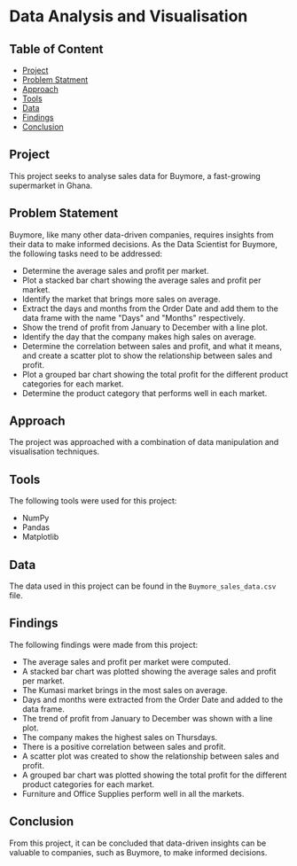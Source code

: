 <h1>Data Analysis and Visualisation</h1>

<h2>Table of Content</h2>

<ul>
    <li><a href="#project">Project</a></li>
    <li><a href="#statement">Problem Statment</a></li>
    <li><a href="#approach">Approach</a></li>
    <li><a href="#tools">Tools</a></li>
    <li><a href="#data">Data</a></li>
    <li><a href="#findings">Findings</a></li>
    <li><a href="#conclusion">Conclusion</a></li>
</ul>

<a id="project"></a>
<h2>Project</h2>

This project seeks to analyse sales data for Buymore, a fast-growing supermarket in Ghana.

<a id="statement"></a>
<h2>Problem Statement</h2>

Buymore, like many other data-driven companies, requires insights from their data to make informed decisions. As the Data Scientist for Buymore, the following tasks need to be addressed:

- Determine the average sales and profit per market.
- Plot a stacked bar chart showing the average sales and profit per market.
- Identify the market that brings more sales on average.
- Extract the days and months from the Order Date and add them to the data frame with the name "Days" and "Months" respectively.
- Show the trend of profit from January to December with a line plot.
- Identify the day that the company makes high sales on average.
- Determine the correlation between sales and profit, and what it means, and create a scatter plot to show the relationship between sales and profit.
- Plot a grouped bar chart showing the total profit for the different product categories for each market.
- Determine the product category that performs well in each market.

<a id="approach"></a>
<h2>Approach</h2>

The project was approached with a combination of data manipulation and visualisation techniques.

<a id="tools"></a>
<h2>Tools</h2>

The following tools were used for this project:

- NumPy
- Pandas
- Matplotlib
 
<a id="data"></a>
<h2>Data</h2>

The data used in this project can be found in the `Buymore_sales_data.csv` file.

<a id="findings"></a>
<h2>Findings</h2>

The following findings were made from this project:

- The average sales and profit per market were computed.
- A stacked bar chart was plotted showing the average sales and profit per market.
- The Kumasi market brings in the most sales on average.
- Days and months were extracted from the Order Date and added to the data frame.
- The trend of profit from January to December was shown with a line plot.
- The company makes the highest sales on Thursdays.
- There is a positive correlation between sales and profit.
- A scatter plot was created to show the relationship between sales and profit.
- A grouped bar chart was plotted showing the total profit for the different product categories for each market.
- Furniture and Office Supplies perform well in all the markets.

<a id="conclusion"></a>
<h2>Conclusion</h2>

From this project, it can be concluded that data-driven insights can be valuable to companies, such as Buymore, to make informed decisions.

